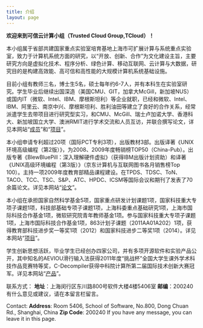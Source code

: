 ```yaml
---
title: 介绍
layout: page
---
```


**欢迎来到可信云计算小组（Trusted Cloud Group,TCloud）！**

本小组属于省部共建国家重点实验室培育基地上海市可扩展计算与系统重点实验室，致力于计算机系统方面的研究，以“开放、创新、合作”为文化建设主旨，主要研究方向是虚拟化技术、程序分析、绿色计算、移动互联网、云计算与大数据，研究目的是构建高效能、高可信和高性能的大规模计算机系统基础设施。

目前小组有教师三名，博士生5名，硕士每年约6-7人，并有本科生在实验室研究。学生毕业后继续出国深造（美国CMU、GIT，加拿大McGill，新加坡NUS）或国内IT（微软、Intel、IBM、摩根斯坦利）等企业就职，已经和微软、Intel、IBM、阿里云、南京中兴、摩根斯坦利、胜利油田等建立了良好的合作关系，经常派遣学生去带项目进行研究型实习，和CMU、McGill、瑞士卢加诺大学、香港科大、新加坡国立大学、澳洲RMIT进行学术交流和人员互访，并联合撰写论文，详见本网站“[成员](../people)”和“[项目](../projects)”。

本小组申请专利超过20项（国际PCT专利3项），出版教材3部。出版译著《UNIX环境高级编程（第2版）》，为2008、2009年度畅销榜TOP50（China-Pub）。出版专著《BlewBluePill：深入理解硬件虚拟》（获得IBM出版计划资助）和译著《UNIX高级环境编程（第3版）》（京东计算机与互联网图书各月销售榜Top 100）。主持一项2009年度教育部精品课程建设。在TPDS、TDSC、ToN、TACO、TCC、TSC、S&P、ATC、HPDC、ICSM等国际会议和期刊了发表了70余篇论文。详见本网站“[论文](../publications)”。

本小组在承担国家自然科学基金5项，国家重点研发计划课题1项，国家科技重大专项子课题1项，科技部基础专项子课题1项，上海科委重点基础研究1项，上海市国际科技合作基金1项，微软研究院青年教师基金1项。参与国家科技重大专项子课题1项，上海市国际科技合作基金1项，863计划子课题（2011AA01A202）1项，获得教育部科技进步奖一等奖1项（2012）和国家科技进步二等奖1项（2014）。详见本网站“[项目](../projects)”。

学生创新思想活跃，毕业学生已经创办四家公司，并有多项开源软件和实验产品公开，其中知名的AEVIOU滑行输入法获得2011年度“挑战杯”全国大学生课外学术科技作品竞赛特等奖，C-Decompiler获得中科院计算所第二届国际技术创新大赛冠军。详见本网站“[产品](../products)”。

联系方式：
**地址**：上海闵行区东川路800号软件大楼4楼5406室
**邮编**：200240
有什么意见或建议，请在本留言栏留言。

Contact:
**Address**: Room 5406, School of Software, No.800, Dong Chuan Rd., Shanghai, China
**Zip Code**: 200240
If you have any message, you can leave it in this page.
